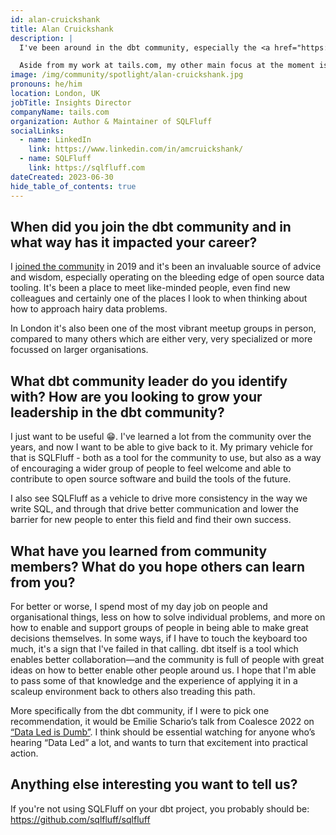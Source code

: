 ```yaml
---
id: alan-cruickshank
title: Alan Cruickshank
description: |
  I've been around in the dbt community, especially the <a href="https://www.meetup.com/london-dbt-meetup/" title="London dbt Meetup" rel="noopener noreferrer" target="_blank">London dbt Meetup</a>, since early 2019—around the time that we started using dbt at tails.com. My background is the startup/scaleup space and building data teams in a context where there is a lot of growth going on but there isn't a lot of money around to support that. That's a topic that I've written and spoken about on several occasions on podcasts, blogposts and even at Coalesce <a href="https://www.getdbt.com/coalesce-2020/presenting-sqlfluff/" title="2020" rel="noopener noreferrer" target="_blank">2020</a> and <a href="https://www.getdbt.com/coalesce-2021/this-is-just-the-beginning/" title="2021" rel="noopener noreferrer" target="_blank">2021</a>!

  Aside from my work at tails.com, my other main focus at the moment is <a href="https://sqlfluff.com/" title="SQLFluff" rel="noopener noreferrer" target="_blank">SQLFluff</a>, the open source SQL linter which I started developing as part of a hackday at tails.com in late 2019 and now is the most starred SQL linter on Github with almost 1M downloads a month.
image: /img/community/spotlight/alan-cruickshank.jpg
pronouns: he/him
location: London, UK
jobTitle: Insights Director
companyName: tails.com
organization: Author & Maintainer of SQLFluff
socialLinks:
  - name: LinkedIn
    link: https://www.linkedin.com/in/amcruickshank/
  - name: SQLFluff
    link: https://sqlfluff.com
dateCreated: 2023-06-30
hide_table_of_contents: true
---
```


## When did you join the dbt community and in what way has it impacted your career?

I [joined the community](https://www.getdbt.com/community/?utm_medium=internal&utm_source=docs&utm_campaign=q3-2024_dbt-spotlight_aw&utm_content=____&utm_term=all___) in 2019 and it's been an invaluable source of advice and wisdom, especially operating on the bleeding edge of open source data tooling. It's been a place to meet like-minded people, even find new colleagues and certainly one of the places I look to when thinking about how to approach hairy data problems.

In London it's also been one of the most vibrant meetup groups in person, compared to many others which are either very, very specialized or more focussed on larger organisations.

## What dbt community leader do you identify with? How are you looking to grow your leadership in the dbt community?

I just want to be useful 😁. I've learned a lot from the community over the years, and now I want to be able to give back to it. My primary vehicle for that is SQLFluff - both as a tool for the community to use, but also as a way of encouraging a wider group of people to feel welcome and able to contribute to open source software and build the tools of the future.

I also see SQLFluff as a vehicle to drive more consistency in the way we write SQL, and through that drive better communication and lower the barrier for new people to enter this field and find their own success.

## What have you learned from community members? What do you hope others can learn from you?

For better or worse, I spend most of my day job on people and organisational things, less on how to solve individual problems, and more on how to enable and support groups of people in being able to make great decisions themselves. In some ways, if I have to touch the keyboard too much, it's a sign that I've failed in that calling. dbt itself is a tool which enables better collaboration—and the community is full of people with great ideas on how to better enable other people around us. I hope that I'm able to pass some of that knowledge and the experience of applying it in a scaleup environment back to others also treading this path.

More specifically from the dbt community, if I were to pick one recommendation, it would be Emilie Schario’s talk from Coalesce 2022 on [“Data Led is Dumb”](https://www.youtube.com/watch?v=WsMHPALc8Vg&t=1s). I think should be essential watching for anyone who’s hearing “Data Led” a lot, and wants to turn that excitement into practical action.

## Anything else interesting you want to tell us?

If you're not using SQLFluff on your dbt project, you probably should be: https://github.com/sqlfluff/sqlfluff
